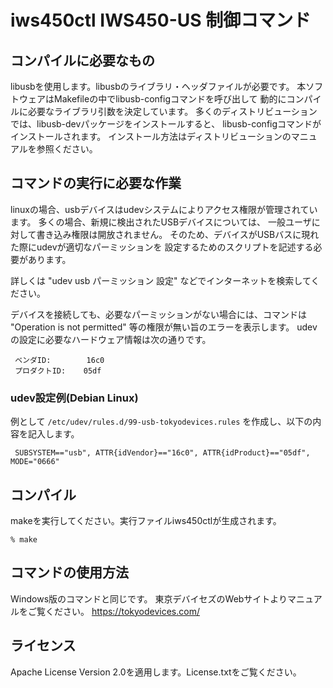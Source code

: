 # iws450ctl IWS450-US 制御コマンド


## コンパイルに必要なもの

libusbを使用します。libusbのライブラリ・ヘッダファイルが必要です。
本ソフトウェアはMakefileの中でlibusb-configコマンドを呼び出して
動的にコンパイルに必要なライブラリ引数を決定しています。
多くのディストリビューションでは、libusb-devパッケージをインストールすると、
libusb-configコマンドがインストールされます。
インストール方法はディストリビューションのマニュアルを参照ください。


## コマンドの実行に必要な作業

linuxの場合、usbデバイスはudevシステムによりアクセス権限が管理されています。
多くの場合、新規に検出されたUSBデバイスについては、
一般ユーザに対して書き込み権限は開放されません。
そのため、デバイスがUSBバスに現れた際にudevが適切なパーミッションを
設定するためのスクリプトを記述する必要があります。

詳しくは "udev usb パーミッション 設定" などでインターネットを検索してください。

デバイスを接続しても、必要なパーミッションがない場合には、コマンドは
"Operation is not permitted" 等の権限が無い旨のエラーを表示します。
udevの設定に必要なハードウェア情報は次の通りです。

     ベンダID:        16c0
     プロダクトID:    05df


### udev設定例(Debian Linux)

例として `/etc/udev/rules.d/99-usb-tokyodevices.rules` を作成し、以下の内容を記入します。

     SUBSYSTEM=="usb", ATTR{idVendor}=="16c0", ATTR{idProduct}=="05df", MODE="0666"


## コンパイル

makeを実行してください。実行ファイルiws450ctlが生成されます。

    % make 


## コマンドの使用方法

Windows版のコマンドと同じです。
東京デバイセズのWebサイトよりマニュアルをご覧ください。
https://tokyodevices.com/


## ライセンス

Apache License Version 2.0を適用します。License.txtをご覧ください。

